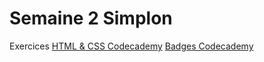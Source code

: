 # Semaine 2 Simplon
Exercices [HTML & CSS Codecademy](https://www.codecademy.com/learn/web)
[Badges Codecademy](https://www.codecademy.com/users/celinegarel/achievements)